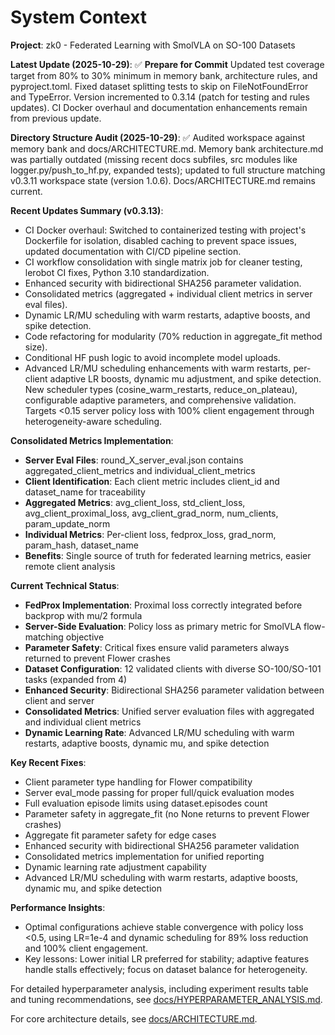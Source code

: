 # System Context

**Project**: zk0 - Federated Learning with SmolVLA on SO-100 Datasets

**Latest Update (2025-10-29)**: ✅ **Prepare for Commit** Updated test coverage target from 80% to 30% minimum in memory bank, architecture rules, and pyproject.toml. Fixed dataset splitting tests to skip on FileNotFoundError and TypeError. Version incremented to 0.3.14 (patch for testing and rules updates). CI Docker overhaul and documentation enhancements remain from previous update.

**Directory Structure Audit (2025-10-29)**: ✅ Audited workspace against memory bank and docs/ARCHITECTURE.md. Memory bank architecture.md was partially outdated (missing recent docs subfiles, src modules like logger.py/push_to_hf.py, expanded tests); updated to full structure matching v0.3.11 workspace state (version 1.0.6). Docs/ARCHITECTURE.md remains current.

**Recent Updates Summary (v0.3.13)**:
- CI Docker overhaul: Switched to containerized testing with project's Dockerfile for isolation, disabled caching to prevent space issues, updated documentation with CI/CD pipeline section.
- CI workflow consolidation with single matrix job for cleaner testing, lerobot CI fixes, Python 3.10 standardization.
- Enhanced security with bidirectional SHA256 parameter validation.
- Consolidated metrics (aggregated + individual client metrics in server eval files).
- Dynamic LR/MU scheduling with warm restarts, adaptive boosts, and spike detection.
- Code refactoring for modularity (70% reduction in aggregate_fit method size).
- Conditional HF push logic to avoid incomplete model uploads.
- Advanced LR/MU scheduling enhancements with warm restarts, per-client adaptive LR boosts, dynamic mu adjustment, and spike detection. New scheduler types (cosine_warm_restarts, reduce_on_plateau), configurable adaptive parameters, and comprehensive validation. Targets <0.15 server policy loss with 100% client engagement through heterogeneity-aware scheduling.

**Consolidated Metrics Implementation**:
- **Server Eval Files**: round_X_server_eval.json contains aggregated_client_metrics and individual_client_metrics
- **Client Identification**: Each client metric includes client_id and dataset_name for traceability
- **Aggregated Metrics**: avg_client_loss, std_client_loss, avg_client_proximal_loss, avg_client_grad_norm, num_clients, param_update_norm
- **Individual Metrics**: Per-client loss, fedprox_loss, grad_norm, param_hash, dataset_name
- **Benefits**: Single source of truth for federated learning metrics, easier remote client analysis

**Current Technical Status**:
- **FedProx Implementation**: Proximal loss correctly integrated before backprop with mu/2 formula
- **Server-Side Evaluation**: Policy loss as primary metric for SmolVLA flow-matching objective
- **Parameter Safety**: Critical fixes ensure valid parameters always returned to prevent Flower crashes
- **Dataset Configuration**: 12 validated clients with diverse SO-100/SO-101 tasks (expanded from 4)
- **Enhanced Security**: Bidirectional SHA256 parameter validation between client and server
- **Consolidated Metrics**: Unified server evaluation files with aggregated and individual client metrics
- **Dynamic Learning Rate**: Advanced LR/MU scheduling with warm restarts, adaptive boosts, dynamic mu, and spike detection

**Key Recent Fixes**:
- Client parameter type handling for Flower compatibility
- Server eval_mode passing for proper full/quick evaluation modes
- Full evaluation episode limits using dataset.episodes count
- Parameter safety in aggregate_fit (no None returns to prevent Flower crashes)
- Aggregate fit parameter safety for edge cases
- Enhanced security with bidirectional SHA256 parameter validation
- Consolidated metrics implementation for unified reporting
- Dynamic learning rate adjustment capability
- Advanced LR/MU scheduling with warm restarts, adaptive boosts, dynamic mu, and spike detection

**Performance Insights**:
- Optimal configurations achieve stable convergence with policy loss <0.5, using LR=1e-4 and dynamic scheduling for 89% loss reduction and 100% client engagement.
- Key lessons: Lower initial LR preferred for stability; adaptive features handle stalls effectively; focus on dataset balance for heterogeneity.

For detailed hyperparameter analysis, including experiment results table and tuning recommendations, see [docs/HYPERPARAMETER_ANALYSIS.md](../docs/HYPERPARAMETER_ANALYSIS.md).

For core architecture details, see [docs/ARCHITECTURE.md](../docs/ARCHITECTURE.md).